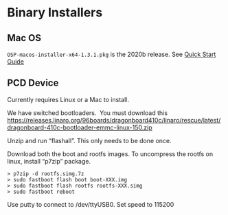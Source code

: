 # Binary Installers

## Mac OS

`OSP-macos-installer-x64-1.3.1.pkg` is the 2020b release.
See [Quick Start Guide](https://github.com/nihospr01/OpenSpeechPlatform-UCSD/blob/master/OSP%20Software%20Documentation/OSP%20Software%20Quick%20Start%20Guide%20(macOS%20Installer)%20-%20Release%202020B.pdf)

## PCD Device

Currently requires Linux or a Mac to install.

We have switched bootloaders.  You must download this
https://releases.linaro.org/96boards/dragonboard410c/linaro/rescue/latest/dragonboard-410c-bootloader-emmc-linux-150.zip


Unzip and run “flashall”.  This only needs to be done once.


Download both the boot and rootfs images.
To uncompress the rootfs on linux, install “p7zip” package.

```
> p7zip -d rootfs.simg.7z
> sudo fastboot flash boot boot-XXX.img
> sudo fastboot flash rootfs rootfs-XXX.simg
> sudo fastboot reboot
```

Use putty to connect to /dev/ttyUSB0. Set speed to 115200

